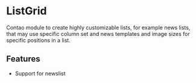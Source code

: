 # ListGrid
Contao module to create highly customizable lists, for example news lists, that may use specific column set and news templates and image sizes for specific positions in a list.

## Features

- Support for newslist